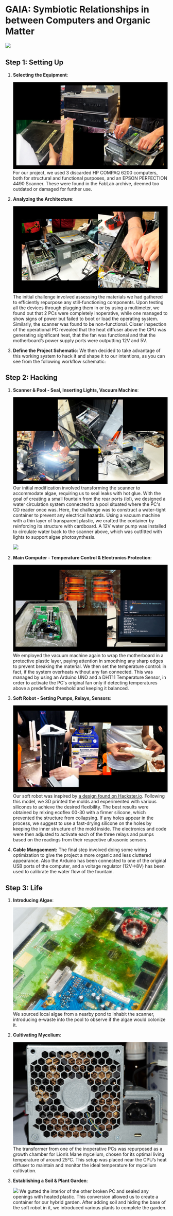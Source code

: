 # **GAIA: Symbiotic Relationships in between Computers and Organic Matter**

![](Gallery/GAIA00.jpg)

## **Step 1: Setting Up**

1. **Selecting the Equipment**:

    ![](Gallery/GAIA01.jpg)
    For our project, we used 3 discarded HP COMPAQ 6200 computers, both for structural and functional purposes, and an EPSON PERFECTION 4490 Scanner. These were found in the FabLab archive, deemed too outdated or damaged for further use.
    
2. **Analyzing the Architecture**:

    ![](Gallery/GAIA02.jpg)
    The initial challenge involved assessing the materials we had gathered to efficiently repurpose any still-functioning components. Upon testing all the devices through plugging them in or by using a multimeter, we found out that 2 PCs were completely inoperative, while one managed to show signs of power but failed to boot or load the operating system. Similarly, the scanner was found to be non-functional.
    Closer inspection of the operational PC revealed that the heat diffuser above the CPU was generating significant heat, that the fan was functional and that the motherboard’s power supply ports were outputting 12V and 5V.
    
3. **Define the Project Schematic**:
We then decided to take advantage of this working system to hack it and shape it to our intentions, as you can see from the following workflow schematic:

## **Step 2: Hacking**

1. **Scanner & Pool - Seal, Inserting Lights, Vacuum Machine**:
    
    ![Alt text](Gallery/GAIA03.jpg)
    Our initial modification involved transforming the scanner to accommodate algae, requiring us to seal leaks with hot glue. With the goal of creating a small fountain from the rear ports (lol), we designed a water circulation system connected to a pool situated where the PC's CD reader once was. Here, the challenge was to construct a water-tight container to prevent any electrical hazards. Using a vacuum machine with a thin layer of transparent plastic, we crafted the container by reinforcing its structure with cardboard. 
    A 12V water pump was installed to circulate water back to the scanner above, which was outfitted with lights to support algae photosynthesis.

    ![](Gallery/GAIA04.gif)
    
2. **Main Computer - Temperature Control & Electronics Protection**:

    ![](Gallery/GAIA05.jpg)
    We employed the vacuum machine again to wrap the motherboard in a protective plastic layer, paying attention in smoothing any sharp edges to prevent breaking the material. 
    We then set the temperature control: in fact, if the system overheats without any fan connected. 
    This was managed by using an Arduino UNO and a DHT11 Temperature Sensor, in order to activate the PC's original fan only if detecting temperatures above a predefined threshold and keeping it balanced.
    
3. **Soft Robot - Setting Pumps, Relays, Sensors**:

    ![](Gallery/GAIA06.jpg)
    Our soft robot was inspired by [a design found on Hackster.io](https://www.hackster.io/blight3d/gesture-controlled-soft-robot-tentacle-0b9f68). Following this model, we 3D printed the molds and experimented with various silicones to achieve the desired flexibility. The best results were obtained by mixing ecoflex 00-30 with a firmer silicone, which prevented the structure from collapsing. 
    If any holes appear in the process, we suggest to use a fast-drying silicone on the holes by keeping the inner structure of the mold inside. 
    The electronics and code were then adjusted to activate each of the three relays and pumps based on the readings from their respective ultrasonic sensors.
    
4. **Cable Mangaement:**
    The final step involved doing some wiring optimization to give the project a more organic and less cluttered appearance. 
    Also the Arduino has been connected to one of the original USB ports of the computer, and a voltage regulator (12V→8V) has been used to calibrate the water flow of the fountain.

## **Step 3: Life**

1. **Introducing Algae**:
    
    ![](Gallery/GAIA07.jpg)
    We sourced local algae from a nearby pond to inhabit the scanner, introducing e-waste into the pool to observe if the algae would colonize it.
2. **Cultivating Mycelium**:
    
    ![](Gallery/GAIA08.jpg)
    The transformer from one of the inoperative PCs was repurposed as a growth chamber for Lion’s Mane mycelium, chosen for its optimal living temperature of around 25°C. This setup was placed near the CPU’s heat diffuser to maintain and monitor the ideal temperature for mycelium cultivation.
3. **Establishing a Soil & Plant Garden**:
    
    ![](Gallery/GAIA09.jpg)
    We gutted the interior of the other broken PC and sealed any openings with heated plastic. This conversion allowed us to create a container for our hybrid garden. After adding soil and hiding the base of the soft robot in it, we introduced various plants to complete the garden.
